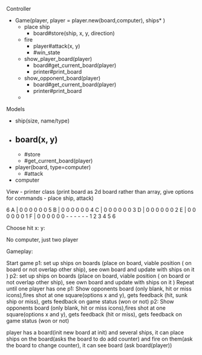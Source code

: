 Controller
- Game(player, player = player.new(board,computer), ships* )
  - place ship
    - board#store(ship, x, y, direction)
  - fire
    - player#attack(x, y)
    - #win_state
  - show_player_board(player)
    - board#get_current_board(player)
    - printer#print_board
  - show_opponent_board(player)
    - board#get_current_board(player)
    - printer#print_board
  -

Models
  - ship(size, name/type)
  - board(x, y)
    -
    - #store
    - #get_current_board(player)
  - player(board, type=computer)
    - #attack
  - computer

View - printer class (print board as 2d board rather than array, give options for commands - place ship, attack)

6 A | 0 0 0 0 0 0
5 B | 0 0 0 0 0 0
4 C | 0 0 0 0 0 0
3 D | 0 0 0 0 0 0
2 E | 0 0 0 0 0 0
1 F | 0 0 0 0 0 0
      - - - - - -
      1 2 3 4 5 6

Choose hit
  x:
  y:

No computer, just two player

Gameplay:

Start game
p1: set up ships on boards (place on board, viable position ( on board or not overlap other ship), see own board and update with ships on it )
p2: set up ships on boards (place on board, viable position ( on board or not overlap other ship), see own board and update with ships on it )
Repeat until one player has one
  p1: Show opponents board (only blank, hit or miss icons),fires shot at one square(options x and y), gets feedback (hit, sunk ship or miss), gets feedback on game status (won or not)
  p2: Show opponents board (only blank, hit or miss icons),fires shot at one square(options x and y), gets feedback (hit or miss), gets feedback on game status (won or not)

player has a board(init new board at init) and several ships, it can place ships on the board(asks the board to do add counter) and fire on them(ask the board to change counter), it can see board (ask board(player))

